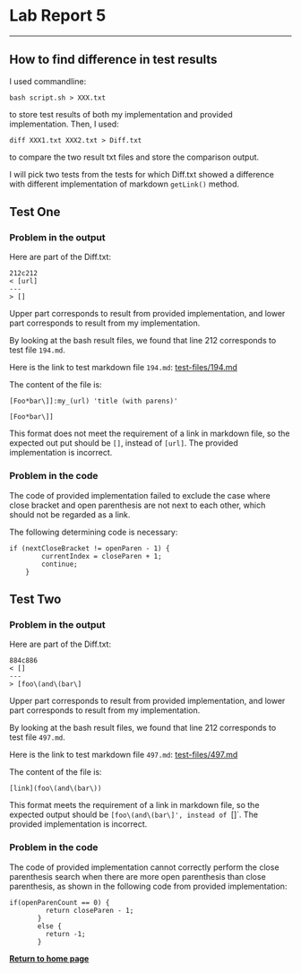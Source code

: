 # Lab Report 5
---
## How to find difference in test results

I used commandline: 

`bash script.sh > XXX.txt` 

to store test results of both my implementation and provided implementation. Then, I used: 

`diff XXX1.txt XXX2.txt > Diff.txt`

to compare the two result txt files and store the comparison output.

I will pick two tests from the tests for which Diff.txt showed a difference with different implementation of markdown `getLink()` method.

## Test One

### Problem in the output

Here are part of the Diff.txt:

```
212c212
< [url]
---
> []
```
Upper part corresponds to result from provided implementation, and lower part corresponds to result from my implementation.

By looking at the bash result files, we found that line 212 corresponds to test file `194.md`.

Here is the link to test markdown file `194.md`:
[test-files/194.md](https://github.com/ucsd-cse15l-w22/markdown-parse/blob/main/test-files/194.md)

The content of the file is:
 ```
 [Foo*bar\]]:my_(url) 'title (with parens)'

 [Foo*bar\]]
 ```

This format does not meet the requirement of a link in markdown file, so the expected out put should be `[]`, instead of `[url]`. The provided implementation is incorrect.

### Problem in the code

The code of provided implementation failed to exclude the case where close bracket and open parenthesis are not next to each other, which should not be regarded as a link. 

The following determining code is necessary:
```
if (nextCloseBracket != openParen - 1) {
        currentIndex = closeParen + 1;
        continue;
    }
```



## Test Two

### Problem in the output

Here are part of the Diff.txt:

```
884c886
< []
---
> [foo\(and\(bar\]
```

Upper part corresponds to result from provided implementation, and lower part corresponds to result from my implementation.

By looking at the bash result files, we found that line 212 corresponds to test file `497.md`.

Here is the link to test markdown file `497.md`:
[test-files/497.md](https://github.com/ucsd-cse15l-w22/markdown-parse/blob/main/test-files/497.md)

The content of the file is:
```
[link](foo\(and\(bar\))
```

 This format meets the requirement of a link in markdown file, so the expected output should be `[foo\(and\(bar\]', instead of `[]`. The provided implementation is incorrect.

 ### Problem in the code

 The code of provided implementation cannot correctly perform the close parenthesis search when there are more open parenthesis than close parenthesis, as shown in the following code from provided implementation:
 ```
 if(openParenCount == 0) {
          return closeParen - 1;
        }
        else {
          return -1;
        }
```



[**Return to home page**](index.md)